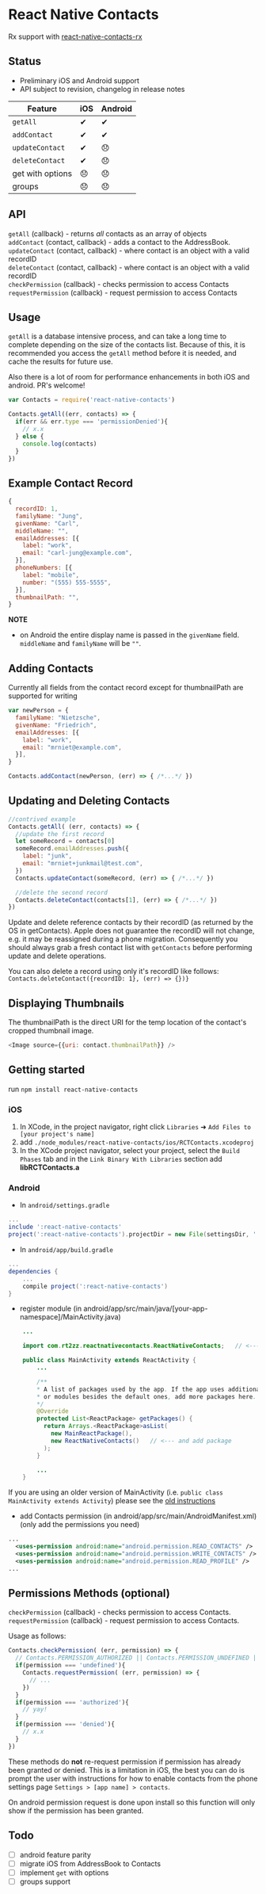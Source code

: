 # React Native Contacts
Rx support with [react-native-contacts-rx](https://github.com/JeanLebrument/react-native-contacts-rx)

## Status
* Preliminary iOS and Android support
* API subject to revision, changelog in release notes  

| Feature | iOS | Android |
| ------- | --- | ------- |
| `getAll`  | ✔   | ✔ |
| `addContact` | ✔ | ✔ |
| `updateContact` | ✔ | 😞 |
| `deleteContact` | ✔ | 😞 |
| get with options | 😞 | 😞 |
| groups  | 😞 | 😞 |



## API
`getAll` (callback) - returns *all* contacts as an array of objects  
`addContact` (contact, callback) - adds a contact to the AddressBook.  
`updateContact` (contact, callback) - where contact is an object with a valid recordID  
`deleteContact` (contact, callback) - where contact is an object with a valid recordID  
`checkPermission` (callback) - checks permission to access Contacts  
`requestPermission` (callback) - request permission to access Contacts

## Usage
`getAll` is a database intensive process, and can take a long time to complete depending on the size of the contacts list. Because of this, it is recommended you access the `getAll` method before it is needed, and cache the results for future use.

Also there is a lot of room for performance enhancements in both iOS and android. PR's welcome!

```js
var Contacts = require('react-native-contacts')

Contacts.getAll((err, contacts) => {
  if(err && err.type === 'permissionDenied'){
    // x.x
  } else {
    console.log(contacts)
  }
})
```

## Example Contact Record
```js
{
  recordID: 1,
  familyName: "Jung",
  givenName: "Carl",
  middleName: "",
  emailAddresses: [{
    label: "work",
    email: "carl-jung@example.com",
  }],
  phoneNumbers: [{
    label: "mobile",
    number: "(555) 555-5555",
  }],
  thumbnailPath: "",
}
```
**NOTE**
* on Android the entire display name is passed in the `givenName` field. `middleName` and `familyName` will be `""`.

## Adding Contacts
Currently all fields from the contact record except for thumbnailPath are supported for writing
```js
var newPerson = {
  familyName: "Nietzsche",
  givenName: "Friedrich",
  emailAddresses: [{
    label: "work",
    email: "mrniet@example.com",
  }],
}

Contacts.addContact(newPerson, (err) => { /*...*/ })
```

## Updating and Deleting Contacts
```js
//contrived example
Contacts.getAll( (err, contacts) => {
  //update the first record
  let someRecord = contacts[0]
  someRecord.emailAddresses.push({
    label: "junk",
    email: "mrniet+junkmail@test.com",
  })
  Contacts.updateContact(someRecord, (err) => { /*...*/ })

  //delete the second record
  Contacts.deleteContact(contacts[1], (err) => { /*...*/ })
})
```
Update and delete reference contacts by their recordID (as returned by the OS in getContacts). Apple does not guarantee the recordID will not change, e.g. it may be reassigned during a phone migration. Consequently you should always grab a fresh contact list with `getContacts` before performing update and delete operations.

You can also delete a record using only it's recordID like follows: `Contacts.deleteContact({recordID: 1}, (err) => {})}`

## Displaying Thumbnails

The thumbnailPath is the direct URI for the temp location of the contact's cropped thumbnail image.

```js
<Image source={{uri: contact.thumbnailPath}} />
```

## Getting started
run `npm install react-native-contacts`

### iOS
1. In XCode, in the project navigator, right click `Libraries` ➜ `Add Files to [your project's name]`
2. add `./node_modules/react-native-contacts/ios/RCTContacts.xcodeproj`
3. In the XCode project navigator, select your project, select the `Build Phases` tab and in the `Link Binary With Libraries` section add **libRCTContacts.a**

### Android
* In `android/settings.gradle`
```gradle
...
include ':react-native-contacts'
project(':react-native-contacts').projectDir = new File(settingsDir, '../node_modules/react-native-contacts/android')
```

* In `android/app/build.gradle`
```gradle
...
dependencies {
    ...
    compile project(':react-native-contacts')
}
```

* register module (in android/app/src/main/java/[your-app-namespace]/MainActivity.java)
```java
	...

	import com.rt2zz.reactnativecontacts.ReactNativeContacts; 	// <--- import module!

	public class MainActivity extends ReactActivity {
		...

	   	/**
	   	* A list of packages used by the app. If the app uses additional views
	   	* or modules besides the default ones, add more packages here.
	   	*/
	    @Override
	    protected List<ReactPackage> getPackages() {
	      return Arrays.<ReactPackage>asList(
	        new MainReactPackage(),
	        new ReactNativeContacts() 	// <--- and add package
	      );
	    }

    	...
    }
```
If you are using an older version of MainActivity (i.e. `public class MainActivity extends Activity`) please see the [old instructions](https://github.com/rt2zz/react-native-contacts/tree/1ce4b876a416bc2ca3c53e7d7e0296f7fcb7ce40#android)

* add Contacts permission (in android/app/src/main/AndroidManifest.xml)
(only add the permissions you need)
```xml
...
  <uses-permission android:name="android.permission.READ_CONTACTS" />
  <uses-permission android:name="android.permission.WRITE_CONTACTS" />
  <uses-permission android:name="android.permission.READ_PROFILE" />
...
```

## Permissions Methods (optional)
`checkPermission` (callback) - checks permission to access Contacts.  
`requestPermission` (callback) - request permission to access Contacts.  

Usage as follows:
```js
Contacts.checkPermission( (err, permission) => {
  // Contacts.PERMISSION_AUTHORIZED || Contacts.PERMISSION_UNDEFINED || Contacts.PERMISSION_DENIED
  if(permission === 'undefined'){
    Contacts.requestPermission( (err, permission) => {
      // ...
    })
  }
  if(permission === 'authorized'){
    // yay!
  }
  if(permission === 'denied'){
    // x.x
  }
})
```

These methods do **not** re-request permission if permission has already been granted or denied. This is a limitation in iOS, the best you can do is prompt the user with instructions for how to enable contacts from the phone settings page `Settings > [app name] > contacts`.

On android permission request is done upon install so this function will only show if the  permission has been granted.

## Todo
- [ ] android feature parity
- [ ] migrate iOS from AddressBook to Contacts
- [ ] implement `get` with options
- [ ] groups support
